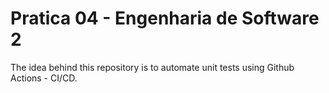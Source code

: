 # Pratica 04 - Engenharia de Software 2

The idea behind this repository is to automate unit tests using Github Actions - CI/CD.